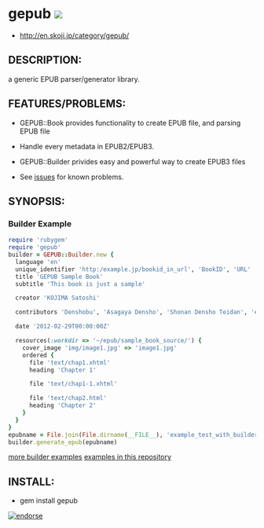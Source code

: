 # gepub  [<img src="https://secure.travis-ci.org/skoji/gepub.png" />](http://travis-ci.org/skoji/gepub) 

* http://en.skoji.jp/category/gepub/

## DESCRIPTION:

a generic EPUB parser/generator library.

## FEATURES/PROBLEMS:

* GEPUB::Book provides functionality to create EPUB file, and parsing EPUB file
* Handle every metadata in EPUB2/EPUB3.
* GEPUB::Builder privides easy and powerful way to create EPUB3 files

* See [issues](https://github.com/skoji/gepub/issues/) for known problems.


## SYNOPSIS:

### Builder Example

```ruby
require 'rubygem'
require 'gepub'
builder = GEPUB::Builder.new {
  language 'en'
  unique_identifier 'http:/example.jp/bookid_in_url', 'BookID', 'URL'
  title 'GEPUB Sample Book'
  subtitle 'This book is just a sample'

  creator 'KOJIMA Satoshi'

  contributors 'Denshobu', 'Asagaya Densho', 'Shonan Densho Teidan', 'eMagazine Torutaru'

  date '2012-02-29T00:00:00Z'

  resources(:workdir => '~/epub/sample_book_source/') {
    cover_image 'img/image1.jpg' => 'image1.jpg'
    ordered {
      file 'text/chap1.xhtml'
      heading 'Chapter 1'

      file 'text/chap1-1.xhtml'

      file 'text/chap2.html'
      heading 'Chapter 2'
    }
  }
}
epubname = File.join(File.dirname(__FILE__), 'example_test_with_builder.epub')
builder.generate_epub(epubname)
```
[more builder examples](https://gist.github.com/1878995)
 [examples in this repository](https://github.com/skoji/gepub/tree/master/examples/) 

## INSTALL:

* gem install gepub



[![endorse](http://api.coderwall.com/skoji/endorse.png)](http://coderwall.com/skoji)
